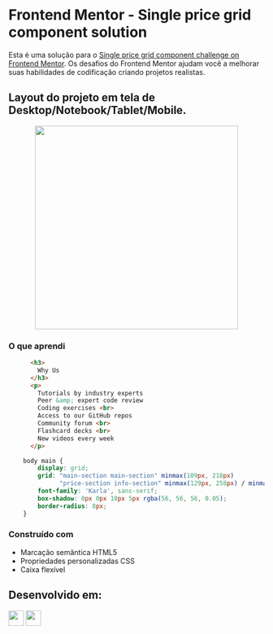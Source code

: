 # Frontend Mentor - Single price grid component solution

Esta é uma solução para o [Single price grid component challenge on Frontend Mentor](https://www.frontendmentor.io/challenges/single-price-grid-component-5ce41129d0ff452fec5abbbc). 
Os desafios do Frontend Mentor ajudam você a melhorar suas habilidades de codificação criando projetos realistas.

## Layout do projeto em tela de Desktop/Notebook/Tablet/Mobile.

<div align="center">

  <img src="https://github.com/HumbertoFox/repository/assets/126817628/dd090904-9330-494b-afc0-517d1d47dd77" width="400px"/>

</div>

### O que aprendi

```html
      <h3>
        Why Us
      </h3>
      <p>
        Tutorials by industry experts
        Peer &amp; expert code review
        Coding exercises <br>
        Access to our GitHub repos
        Community forum <br>
        Flashcard decks <br>
        New videos every week
      </p>
```

```css
    body main {
        display: grid;
        grid: "main-section main-section" minmax(109px, 218px)
              "price-section info-section" minmax(129px, 258px) / minmax(159px, 318px) minmax(159px, 318px);
        font-family: 'Karla', sans-serif;
        box-shadow: 0px 0px 10px 5px rgba(56, 56, 56, 0.05);
        border-radius: 8px;
    }
```

### Construído com

- Marcação semântica HTML5
- Propriedades personalizadas CSS
- Caixa flexível
## Desenvolvido em:

<div>
  <img src="https://cdn.jsdelivr.net/gh/devicons/devicon/icons/html5/html5-original.svg" width="30px"/>
  <img src="https://cdn.jsdelivr.net/gh/devicons/devicon/icons/css3/css3-original.svg" width="30px"/>
</div>
